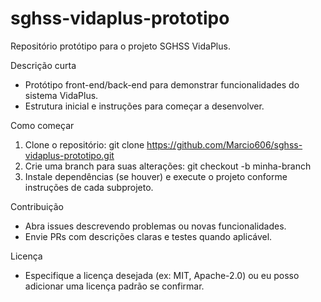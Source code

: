# sghss-vidaplus-prototipo

Repositório protótipo para o projeto SGHSS VidaPlus.

Descrição curta
- Protótipo front-end/back-end para demonstrar funcionalidades do sistema VidaPlus.
- Estrutura inicial e instruções para começar a desenvolver.

Como começar
1. Clone o repositório:
   git clone https://github.com/Marcio606/sghss-vidaplus-prototipo.git
2. Crie uma branch para suas alterações:
   git checkout -b minha-branch
3. Instale dependências (se houver) e execute o projeto conforme instruções de cada subprojeto.

Contribuição
- Abra issues descrevendo problemas ou novas funcionalidades.
- Envie PRs com descrições claras e testes quando aplicável.

Licença
- Especifique a licença desejada (ex: MIT, Apache-2.0) ou eu posso adicionar uma licença padrão se confirmar.